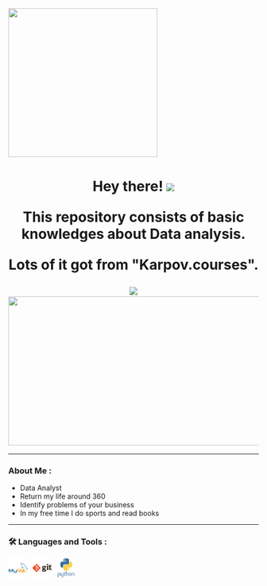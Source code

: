 <div id="header" align="left">
  <img src="https://media.giphy.com/media/grlkPWm6vpdRqZqMQV/giphy.gif" width="300" height="300"/>
  <h1 align="center">
  Hey there!  <img src="https://media.giphy.com/media/hvRJCLFzcasrR4ia7z/giphy.gif" width="30px"/>
    
  This repository consists of basic knowledges about Data analysis. 
    
  Lots of it got from "Karpov.courses".
</h1>
  
</div> 


<div align="center">
  <img src="<div align="center">
  <img src="https://media.giphy.com/media/dWesBcTLavkZuG35MI/giphy.gif" width="600" height="300"/>
</div>
                                                                                       
---

### About Me :
- Data Analyst
- Return my life around 360
- Identify problems of your business
- In my free time I do sports and read books                                                                                               
                                                                                                
---

### :hammer_and_wrench: Languages and Tools :
                                                                                                
 <div>
  
  <img src="https://github.com/devicons/devicon/blob/master/icons/mysql/mysql-original-wordmark.svg" title="MySQL"  alt="MySQL" width="40" height="40"/>&nbsp;
  <img src="https://github.com/devicons/devicon/blob/master/icons/git/git-original-wordmark.svg" title="Git" alt="Git" width="40" height="40"/>&nbsp;
  <img src="https://github.com/devicons/devicon/blob/master/icons/python/python-original-wordmark.svg" title="python" alt="python" width="40" height="40"/>&nbsp;
                                                                                                                                               
</div>                                                                                               

                                                                                                      

